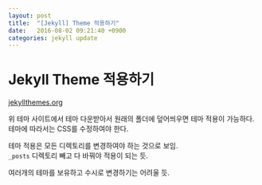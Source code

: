 ```yaml
---
layout: post
title:  "[Jekyll] Theme 적용하기"
date:   2016-08-02 09:21:40 +0900
categories: jekyll update
---
```


Jekyll Theme 적용하기
=======================

[jekyllthemes.org](http://jekyllthemes.org)

위 테마 사이트에서 테마 다운받아서 원래의 폴더에 덮어씌우면 테마 적용이 가능하다.  
테마에 따라서는 CSS를 수정하여야 한다.  


테마 적용은 모든 디렉토리를 변경하여야 하는 것으로 보임.   
`_posts` 디렉토리 빼고 다 바꿔야 적용이 되는 듯.

여러개의 테마를 보유하고 수시로 변경하기는 어려울 듯.

